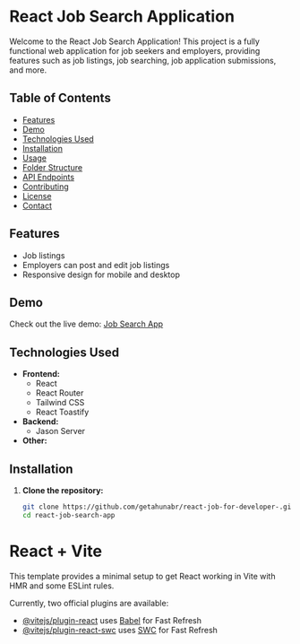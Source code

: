 # React Job Search Application

Welcome to the React Job Search Application! This project is a fully functional web application for job seekers and employers, providing features such as job listings, job searching, job application submissions, and more.

## Table of Contents

- [Features](#features)
- [Demo](#demo)
- [Technologies Used](#technologies-used)
- [Installation](#installation)
- [Usage](#usage)
- [Folder Structure](#folder-structure)
- [API Endpoints](#api-endpoints)
- [Contributing](#contributing)
- [License](#license)
- [Contact](#contact)

## Features

- Job listings
- Employers can post and edit job listings
- Responsive design for mobile and desktop

## Demo

Check out the live demo: [Job Search App](http://localhost:4174/)

## Technologies Used

- **Frontend:**
  - React
  - React Router
  - Tailwind CSS
  - React Toastify
- **Backend:**
  - Jason Server
- **Other:**

## Installation

1. **Clone the repository:**

   ```bash
   git clone https://github.com/getahunabr/react-job-for-developer-.git
   cd react-job-search-app
   ```

# React + Vite

This template provides a minimal setup to get React working in Vite with HMR and some ESLint rules.

Currently, two official plugins are available:

- [@vitejs/plugin-react](https://github.com/vitejs/vite-plugin-react/blob/main/packages/plugin-react/README.md) uses [Babel](https://babeljs.io/) for Fast Refresh
- [@vitejs/plugin-react-swc](https://github.com/vitejs/vite-plugin-react-swc) uses [SWC](https://swc.rs/) for Fast Refresh
